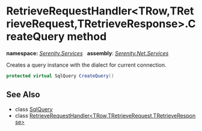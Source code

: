 # RetrieveRequestHandler&lt;TRow,TRetrieveRequest,TRetrieveResponse&gt;.CreateQuery method
**namespace:** *[Serenity.Services](../../README.md#serenity.services-namespace)*   **assembly**: *[Serenity.Net.Services](../../README.md)*

Creates a query instance with the dialect for current connection.

```csharp
protected virtual SqlQuery CreateQuery()
```

## See Also

* class [SqlQuery](../Serenity.Net.Data/../../Serenity.Data/SqlQuery.md)
* class [RetrieveRequestHandler&lt;TRow,TRetrieveRequest,TRetrieveResponse&gt;](../RetrieveRequestHandler-3.md)